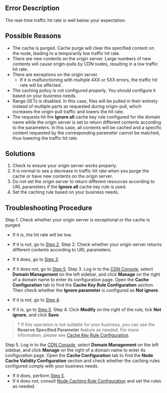 ## Error Description

The real-time traffic hit rate is well below your expectation.

## Possible Reasons

- The cache is purged.
  Cache purge will clear the specified content on the node, leading to a temporarily low traffic hit rate.
- There are new contents on the origin server.
  Large numbers of new contents will cause origin-pulls by CDN nodes, resulting in a low traffic hit rate.
- There are exceptions on the origin server.
  - If it is malfunctioning with multiple 4XX or 5XX errors, the traffic hit rate will be affected.
- The caching policy is not configured properly.
  You should configure it based on your business needs.
- Range GETs is disabled.
  In this case, files will be pulled in their entirety instead of multiple parts as requested during origin-pull, which increases the origin-pull traffic and lowers the hit rate.
- The requests hit the **Ignore all** cache key rule configured for the domain name while the origin server is set to return different contents according to the parameters.
  In this case, all contents will be cached and a specific content requested by the corresponding parameter cannot be matched, thus lowering the traffic hit rate.

## Solutions

1. Check to ensure your origin server works properly.
2. It is normal to see a decrease in traffic hit rate when you purge the cache or have new contents on the origin server.
3. Do not set the origin server to return different resources according to URL parameters if the **Ignore all** cache key rule is used.
4. Set the caching rule based on your business needs.

## Troubleshooting Procedure
[](id:step1)
Step 1. Check whether your origin server is exceptional or the cache is purged.
   - If it is, the hit rate will be low.
   - If it is not, go to [Step 2](#step2).
[](id:step2)
Step 2. Check whether your origin server returns different contents according to URL parameters.
   - If it does, go to [Step 3](#step3).
   - If it does not, go to [Step 5](#step5).
[](id:step3)
Step 3. Log in to the [CDN Console](https://console.cloud.tencent.com/cdn), select **Domain Management** on the left sidebar, and click **Manage** on the right of a domain name to enter its configuration page. Open the **Cache Configuration** tab to find the **Cache Key Rule Configuration** section. Then check whether the **Ignore parameter** is configured as **Not ignore**.

   - If it is not, go to [Step 4](#step4).
   - If it is, go to [Step 5](#step5).
[](id:step4)
Step 4. Click **Modify** on the right of the rule, tick **Not ignore**, and click **Save**.

>? If this operation is not suitable for your business, you can use the **Reserve Specified Parameter** feature as needed. For more information, please see [Cache Key Rule Configuration](https://intl.cloud.tencent.com/document/product/228/35316).
>
[](id:step5)
Step 5. Log in to the [CDN Console](https://console.cloud.tencent.com/cdn), select **Domain Management** on the left sidebar, and click **Manage** on the right of a domain name to enter its configuration page. Open the **Cache Configuration** tab to find the **Node Cache Validity Configuration** section and check whether the caching rules configured comply with your business needs.
   - If it does, perform [Step 5](#step5).
   - If it does not, consult [Node Caching Rule Configuration](https://intl.cloud.tencent.com/document/product/228/38424) and set the rules as needed.
